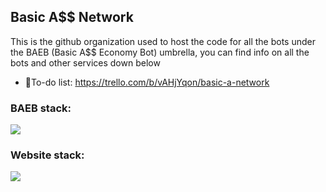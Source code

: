 ﻿## Basic A$$ Network 

This is the github organization used to host the code for all the bots under the BAEB (Basic A$$ Economy Bot) umbrella, you can find info on all the bots and other services down below

- 📃To-do list: https://trello.com/b/vAHjYqon/basic-a-network


### BAEB stack:

<p align="">
  <a href="https://skillicons.dev">
    <img src="https://skillicons.dev/icons?i=nodejs,js,mongodb,chartjs" />
  </a>
</p>

### Website stack:
<p align="">
  <a href="https://skillicons.dev">
    <img src="https://skillicons.dev/icons?i=nodejs,ts,js,mongodb,nuxtjs,vite" />
  </a>
</p>
